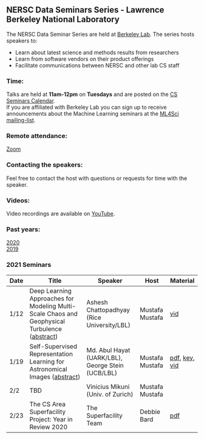 ## NERSC Data Seminars Series - Lawrence Berkeley National Laboratory

The NERSC Data Seminar Series are held at [Berkeley Lab](https://www.lbl.gov/). The series hosts speakers to:
- Learn about latest science and methods results from researchers
- Learn from software vendors on their product offerings
- Facilitate communications between NERSC and other lab CS staff
  
### Time:
Talks are held at **11am-12pm** on **Tuesdays** and are posted on the [CS Seminars Calendar](https://www.nersc.gov/events/cs-seminars/).  
If you are affiliated with Berkeley Lab you can sign up to receive announcements about the Machine Learning seminars at the [ML4Sci mailing-list](https://groups.google.com/a/lbl.gov/forum/#!forum/ml4sci).

### Remote attendance:
[Zoom](https://lbnl.zoom.us/j/985901166?pwd=bGNpUFJwVDg2aEg0S20rdHdiYTIwZz09)
 
### Contacting the speakers:
Feel free to contact the host with questions or requests for time with the speaker.

### Videos: 
Video recordings are available on [YouTube](https://www.youtube.com/playlist?list=PL20S5EeApOSvkewFIuz2scAEkbnBIlzYy).

### Past years: 
[2020](2020.md)  
[2019](2019.md)

### 2021 Seminars
|Date |Title                |Speaker                 |Host               |Material       |
|-----|---------------------|------------------------|-------------------|-------------|
|1/12 |Deep Learning Approaches for Modeling Multi-Scale Chaos and Geophysical Turbulence ([abstract](abstracts/2021-01-12.md))|Ashesh Chattopadhyay (Rice University/LBL)|Mustafa Mustafa|[vid][3]|
|1/19 |Self-Supervised Representation Learning for Astronomical Images ([abstract](abstracts/2021-01-19.md))|Md. Abul Hayat (UARK/LBL), George Stein (UCB/LBL)|Mustafa Mustafa|[pdf][1], [key][2], [vid][4]|
|2/2 |TBD |Vinicius Mikuni (Univ. of Zurich)|Mustafa Mustafa||
|2/23 |The CS Area Superfacility Project: Year in Review 2020 |The Superfacility Team|Debbie Bard| [pdf][5]|

[1]: https://drive.google.com/file/d/1oNg8YwAXeenRmyFoUNJT0I8ALol6eee8/view
[2]: https://drive.google.com/file/d/1MKU_qixEq550ww4EihVin2fuoXF1QiyN/view?usp=sharing
[3]: https://www.youtube.com/watch?v=vEjtb0FTS4k&list=PL20S5EeApOSvkewFIuz2scAEkbnBIlzYy&index=2
[4]: https://www.youtube.com/watch?v=LD4Zs8OCrOE&list=PL20S5EeApOSvkewFIuz2scAEkbnBIlzYy&index=1
[5]: https://drive.google.com/file/d/12efaqDf-uYQmO_Sc05a-C5eMVqN6uoDs/view?usp=sharing 
